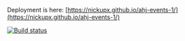Deployment is here: [https://nickupx.github.io/ahj-events-1/](https://nickupx.github.io/ahj-events-1/)

[![Build status](https://ci.appveyor.com/api/projects/status/39yodfbe5fr3480c/branch/master?svg=true)](https://ci.appveyor.com/project/nickupx/ahj-events-1/branch/master)
